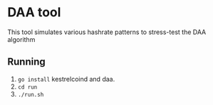 # DAA tool

This tool simulates various hashrate patterns to stress-test the DAA algorithm 

## Running

1. `go install` kestrelcoind and daa.
2. `cd run`
3. `./run.sh`


